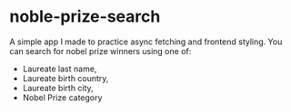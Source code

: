 # noble-prize-search
A simple app I made to practice async fetching and frontend styling. You can search for nobel prize winners using one of: 
* Laureate last name,
* Laureate birth country, 
* Laureate birth city, 
* Nobel Prize category
